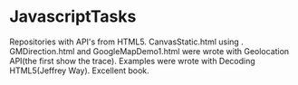 # JavascriptTasks
Repositories with API's from HTML5. 
CanvasStatic.html using <canvas>.
GMDirection.html and GoogleMapDemo1.html were wrote with Geolocation API(the first show the trace). 
Examples were wrote with Decoding HTML5(Jeffrey Way). Excellent book.
